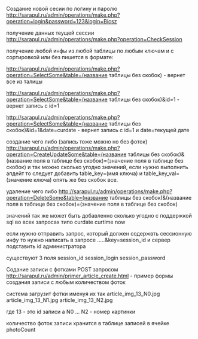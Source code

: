 Создание новой сесии по логину и паролю
http://sarapul.ru/admin/operations/make.php?operation=login&password=123&login=Bicsz

получение данных теущей сессии
http://sarapul.ru/admin/operations/make.php?operation=CheckSession


получение любой инфы из любой таблицы по любым ключам и с сортировкой или без пишется в формате:

http://sarapul.ru/admin/operations/make.php?operation=SelectSome&table=(название таблицы без скобок)    - вернет все из талицы

http://sarapul.ru/admin/operations/make.php?operation=SelectSome&table=(название таблицы без скобок)&id=1    - вернет запись с id=1

http://sarapul.ru/admin/operations/make.php?operation=SelectSome&table=(название таблицы без скобок)&id=1&date=curdate    - вернет запись с id=1 и date=текущей дате


создание чего либо (запись тоже можно но без фоток)
http://sarapul.ru/admin/operations/make.php?operation=CreateUpdateSome&table=(название таблицы без скобок)&(название поля в таблице  без скобок)=(значение поля в таблице без скобок)
и так можно сколько угодно значений, если нужно выполнить апдейт то следует добавить table_key=(имя ключа) и table_key_val=(значение ключа)  опять же без скобок все.

удаление чего либо
http://sarapul.ru/admin/operations/make.php?operation=DeleteSome&table=(название таблицы без скобок)&(название поля в таблице  без скобок)=(значение поля в таблице без скобок)

значений так же может быть добавленно сколько угодно с поддержкой sql во всех запросах типо curdate curtime now 


если нужно отправить запрос, который должен содержвть сессионную инфу то нужно написать в запросе .....&key=session_id и сервер подставить id администратора

существуют 3 поля
session_id
session_login
session_password






Содание записи с фотками POST запросом
http://sarapul.ru/admin/primer_article_create.html - пример формы создания записи с любым количеством фоток

система загрузит фотки именуя их так
article_img_13_N0.jpg
article_img_13_N1.jpg
article_img_13_N2.jpg

где 13 - это id записи 
а N0 ... N2 - номер картинки

количество фоток записи хранится в таблице записей в ячейке photoCount
